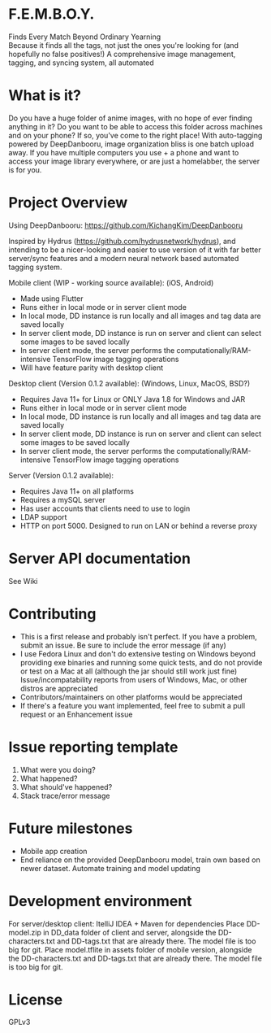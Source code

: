 # F.E.M.B.O.Y.
Finds Every Match Beyond Ordinary Yearning  
Because it finds all the tags, not just the ones you're looking for (and hopefully no false positives!)
A comprehensive image management, tagging, and syncing system, all automated  

# What is it?
Do you have a huge folder of anime images, with no hope of ever finding anything in it? Do you want to be able to access this folder across machines and on your phone?
If so, you've come to the right place!
With auto-tagging powered by DeepDanbooru, image organization bliss is one batch upload away.
If you have multiple computers you use + a phone and want to access your image library everywhere, or are just a homelabber, the server is for you.

# Project Overview
Using DeepDanbooru:
https://github.com/KichangKim/DeepDanbooru

Inspired by Hydrus (https://github.com/hydrusnetwork/hydrus), and intending to be a nicer-looking and easier to use version of it with far better server/sync features and a modern neural network based automated tagging system.

Mobile client (WIP - working source available): (iOS, Android) 
- Made using Flutter
- Runs either in local mode or in server client mode
- In local mode, DD instance is run locally and all images and tag data are saved locally
- In server client mode, DD instance is run on server and client can select some images to be saved locally
- In server client mode, the server performs the computationally/RAM-intensive TensorFlow image tagging operations
- Will have feature parity with desktop client

Desktop client (Version 0.1.2 available): (Windows, Linux, MacOS, BSD?)
- Requires Java 11+ for Linux or ONLY Java 1.8 for Windows and JAR
- Runs either in local mode or in server client mode
- In local mode, DD instance is run locally and all images and tag data are saved locally
- In server client mode, DD instance is run on server and client can select some images to be saved locally
- In server client mode, the server performs the computationally/RAM-intensive TensorFlow image tagging operations

Server (Version 0.1.2 available): 
- Requires Java 11+ on all platforms
- Requires a mySQL server
- Has user accounts that clients need to use to login
- LDAP support
- HTTP on port 5000. Designed to run on LAN or behind a reverse proxy

# Server API documentation
See Wiki

# Contributing
- This is a first release and probably isn't perfect. If you have a problem, submit an issue. Be sure to include the error message (if any)
- I use Fedora Linux and don't do extensive testing on Windows beyond providing exe binaries and running some quick tests, and do not provide or test on a Mac at all (although the jar should still work just fine) Issue/incompatability reports from users of Windows, Mac, or other distros are appreciated
- Contributors/maintainers on other platforms would be appreciated
- If there's a feature you want implemented, feel free to submit a pull request or an Enhancement issue

# Issue reporting template
1. What were you doing?
2. What happened?
3. What should've happened?
4. Stack trace/error message

# Future milestones
- Mobile app creation
- End reliance on the provided DeepDanbooru model, train own based on newer dataset. Automate training and model updating

# Development environment
For server/desktop client: ItelliJ IDEA + Maven for dependencies
Place DD-model.zip in DD_data folder of client and server, alongside the DD-characters.txt and DD-tags.txt that are already there. The model file is too big for git.
Place model.tflite in assets folder of mobile version, alongside the DD-characters.txt and DD-tags.txt that are already there. The model file is too big for git.

# License
GPLv3
